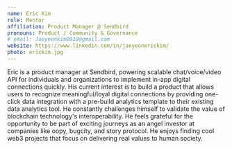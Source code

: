 ```yaml
---
name: Eric Kim
role: Mentor
affiliation: Product Manager @ Sendbird
pronouns: Product / Community & Governance
# email: Jaeyeonkim0919@gmail.com
website: https://www.linkedin.com/in/jaeyeonerickim/
photo: erickim.jpg
---
```


Eric is a product manager at Sendbird, powering scalable chat/voice/video API for individuals and organizations to implement in-app digital connections quickly. His current interest is to build a product that allows users to recognize meaningful/loyal digital connections by providing one-click data integration with a pre-build analytics template to their existing data analytics tool. He constantly challenges himself to validate the value of blockchain technology's interoperability. He feels grateful for the opportunity to be part of exciting journeys as an angel investor at companies like oopy, bugcity, and story protocol. He enjoys finding cool web3 projects that focus on delivering real values to human society. 
